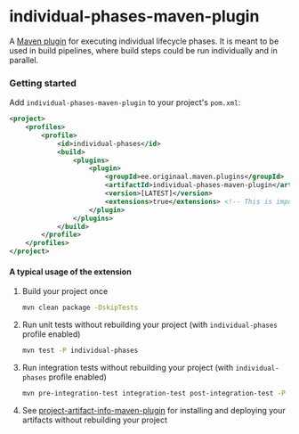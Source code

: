 individual-phases-maven-plugin
===

A [Maven plugin][1] for executing individual lifecycle phases. It is meant to be used in build pipelines, where build steps could be run individually and in parallel. 

### Getting started
Add `individual-phases-maven-plugin` to your project's `pom.xml`:
```xml
<project>
    <profiles>
        <profile>
            <id>individual-phases</id>
            <build>
                <plugins>
                    <plugin>
                        <groupId>ee.originaal.maven.plugins</groupId>
                        <artifactId>individual-phases-maven-plugin</artifactId>
                        <version>[LATEST]</version>
                        <extensions>true</extensions> <!-- This is important -->
                    </plugin>
                </plugins>
            </build>
        </profile>
    </profiles>
</project>
```
#### A typical usage of the extension
1. Build your project once
    ```bash
    mvn clean package -DskipTests
    ```
    
2. Run unit tests without rebuilding your project (with `individual-phases` profile enabled)
    ```bash
    mvn test -P individual-phases
    ```
3. Run integration tests without rebuilding your project (with `individual-phases` profile enabled)
    ```bash
    mvn pre-integration-test integration-test post-integration-test -P individual-phases
    ```
4. See [project-artifact-info-maven-plugin][2] for installing and deploying your artifacts without rebuilding your project

[1]: https://maven.apache.org/guides/mini/guide-using-extensions.html
[2]: https://github.com/raigok/project-artifact-info-maven-plugin
